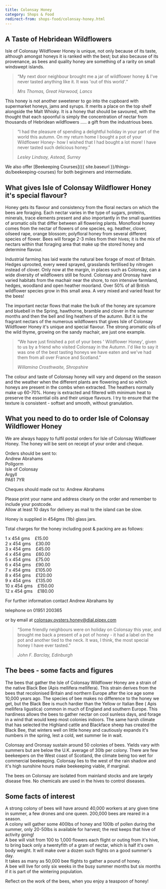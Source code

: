```yaml
---
title: Colonsay Honey
category: Shops & Food
redirect-from: shops-food/colonsay-honey.html
---
```


## A Taste of Hebridean Wildflowers

Isle of Colonsay Wildflower Honey is unique, not only because of its taste, although amongst honeys it is ranked with the best; but also because of its provenance, as bees and quality honey are something of a rarity on small windswept islands.

>“My next door neighbour brought me a jar of wildflower honey & I've never tasted anything like it. It was 'out of this world'.”
>
>*Mrs Thomas, Great Harwood, Lancs*

This honey is not another sweetener to go into the cupboard with supermarket honeys, jams and syrups. It merits a place on the top shelf alongside the Malt Whisky. It is a honey that should be savoured, with the thought that each spoonful is simply the concentration of nectar from thousands of Hebridean wildflowers ..... a gift from the industrious bees.

>“I had the pleasure of spending a delightful holiday in your part of the world this autumn. On my return home I bought a pot of your Wildflower Honey- how I wished that I had bought a lot more! I have never tasted such delicious honey.”
>
>*Lesley Lindsay, Astead, Surrey*

We also offer [Beekeeping Courses]({{ site.baseurl }}/things-do/beekeeping-courses) for both beginners and intermediate.

## What gives Isle of Colonsay Wildflower Honey it's special flavour?

Honey gets its flavour and consistency from the floral nectars on which the bees are foraging. Each nectar varies in the type of sugars, proteins, minerals, trace elements present and also importantly in the small quantities of aromatic oils that differ between all flowering plants. Monofloral honey comes from the nectar of flowers of one species, eg. heather, clover, oilseed rape, orange blossom; polyfloral honey from several different species of flower. Bees will forage 2-3 miles from their hives; it is the mix of nectars within that foraging area that make up the stored honey and determine flavour.

Industrial farming has laid waste the natural bee forage of most of Britain. Hedges uprooted, every weed sprayed, grasslands fertilised by nitrogen instead of clover. Only now at the margin, in places such as Colonsay, can a wide diversity of wildflowers still be found. Colonsay and Oronsay have varied habitats from the machair near the shore, to non intensive farmland, hedges, woodland and open heather moorland. Over 50% of all British wildflower species grow in this small area. A very mixed and varied feast for the bees!

The important nectar flows that make the bulk of the honey are sycamore and bluebell in the Spring, hawthorne, bramble and clover in the summer months and then the bell and ling heathers of the autumn. But it is the fragrant nectars of the numerous wildflowers that gives Isle of Colonsay Wildflower Honey it's unique and special flavour. The strong aromatic oils of the wild thyme, growing on the sandy machair, are just one example.

>“We have just finished a pot of your bees ' Wildflower Honey', given to us by a friend who visited Colonsay in the Autumn. I'd like to say it was one of the best tasting honeys we have eaten and we've had them from all over France and Scotland.”
>
>*Willamina Crosthwaite, Shropshire*

The colour and taste of Colonsay honey will vary and depend on the season and the weather when the different plants are flowering and so which honeys are present in the combs when extracted. The heathers normally make up 60-70%. Honey is extracted and filtered with minimum heat to preserve the essential oils and their unique flavours. I try to ensure that the texture is consistent - softset and smooth, without granulation.

## What you need to do to order Isle of Colonsay Wildflower Honey

We are always happy to fulfil postal orders for Isle of Colonsay Wildflower Honey. The honey will be sent on receipt of your order and cheque.

Orders should be sent to:<br />Andrew Abrahams<br />Pollgorm<br />Isle of Colonsay<br />Argyll<br />PA61 7YR

Cheques should made out to: Andrew Abrahams

Please print your name and address clearly on the order and remember to include your postcode.<br />Allow at least 10 days for delivery as mail to the island can be slow.

Honey is supplied in 454gms (1lb) glass jars.

Total charges for the honey including post & packing are as follows:

1 x 454 gms    £15.00<br />2 x 454 gms    £30.00<br />3 x 454 gms    £45.00<br />4 x 454 gms    £60.00<br />5 x 454 gms    £75.00<br />6 x 454 gms    £90.00<br />7 x 454 gms    £105.00<br />8 x 454 gms    £120.00<br />9 x 454 gms    £135.00<br />10 x 454 gms    £150.00<br />12 x 454 gms    £180.00

For further information contact Andrew Abrahams by

telephone on 01951 200365

or by email at <colonsay.oysters.honey@dial.pipex.com>

>“Some friendly neighbours were on holiday on Colonsay this year, and brought me back a present of a pot of honey - it had a label on the pot and another tied to the neck. It was, I think, the most special honey I have ever tasted.”
>
>*John F. Barclay, Edinburgh*

## The bees - some facts and figures

The bees that gather the Isle of Colonsay Wildflower Honey are a strain of the native Black Bee (Apis mellifera mellifera). This strain derives from the bees that recolonised Britain and northern Europe after the ice age some 10,000 years ago. The species of bee makes no difference to the honey we get, but the Black Bee is much hardier than the Yellow or Italian Bee ( Apis mellifera ligustica) common in much of England and southern Europe. This hardiness allows the bees to gather nectar on cool sunless days, and forage in a wind that would keep most colonies indoors. The same harsh climate that has selected the Highland cattle and Blackface sheep has created the Black Bee, that winters well on little honey and cautiously expands it's numbers in the spring, lest a cold, wet summer lie in wait.

Colonsay and Oronsay sustain around 50 colonies of bees. Yields vary with summers but are below the U.K. average of 30lb per colony. There are few beekeepers on the West coast of Scotland, the climate being too wet for commercial beekeeping. Colonsay lies to the west of the rain shadow and it's high sunshine hours make beekeeping viable, if marginal.

The bees on Colonsay are isolated from mainland stocks and are largely disease free. No chemicals are used in the hives to control diseases.

## Some facts of interest

A strong colony of bees will have around 40,000 workers at any given time in summer, a few drones and one queen. 200,000 bees are reared in a season.<br />A colony will gather some 400lbs of honey and 100lb of pollen during the summer, only 20-50lbs is available for harvest; the rest keeps that hive of activity going!<br />A bee will visit from 100 to 1,000 flowers each flight or outing from it's hive, to bring back only a twentyfith of a gram of nectar, which is half it's own body weight. It will make over a dozen such flights on a good summer's day.<br />It takes as many as 50,000 bee flights to gather a pound of honey.<br />A bee will live for only six weeks in the busy summer months but six months if it is part of the wintering population.

Reflect on the work of the bees, when you enjoy a teaspoon of honey!